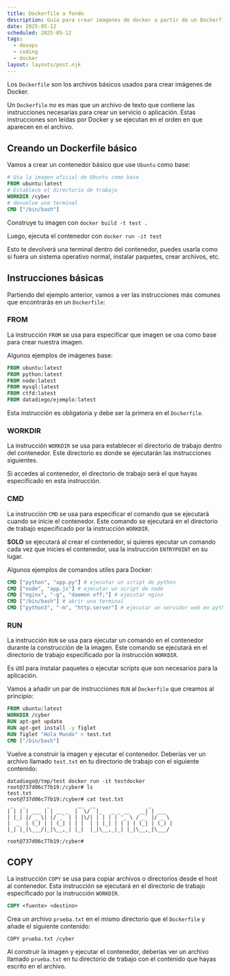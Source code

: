 ```yaml
---
title: Dockerfile a fondo
description: Guia para crear imagenes de docker a partir de un Dockerfile
date: 2025-05-12
scheduled: 2025-05-12
tags:
  - devops
  - coding
  - docker
layout: layouts/post.njk
---
```


Los `Dockerfile` son los archivos básicos usados para crear imágenes de Docker.

Un `Dockerfile` no es mas que un archivo de texto que contiene las instrucciones necesarias para crear un servicio o aplicación. Estas instrucciones son leídas por Docker y se ejecutan en el orden en que aparecen en el archivo.

## Creando un Dockerfile básico

Vamos a crear un contenedor básico que use `Ubuntu` como base:

```Dockerfile
# Usa la imagen oficial de Ubuntu como base
FROM ubuntu:latest
# Establece el directorio de trabajo
WORKDIR /cyber
# devuelve una terminal
CMD ["/bin/bash"]
```

Construye tu imagen con `docker build -t test .`

Luego, ejecuta el contenedor con `docker run -it test`

Esto te devolverá una terminal dentro del contenedor, puedes usarla como si fuera un sistema operativo normal, instalar paquetes, crear archivos, etc.

## Instrucciones básicas

Partiendo del ejemplo anterior, vamos a ver las instrucciones más comunes que encontrarás en un `Dockerfile`:

### FROM

La instrucción `FROM` se usa para especificar que imagen se usa como base para crear nuestra imagen.

Algunos ejemplos de imágenes base:

```Dockerfile
FROM ubuntu:latest
FROM python:latest
FROM node:latest
FROM mysql:latest
FROM ctfd:latest
FROM datadiego/ejemplo:latest
```

Esta instrucción es obligatoria y debe ser la primera en el `Dockerfile`.

### WORKDIR

La instrucción `WORKDIR` se usa para establecer el directorio de trabajo dentro del contenedor. Este directorio es donde se ejecutarán las instrucciones siguientes.

Si accedes al contenedor, el directorio de trabajo será el que hayas especificado en esta instrucción.

### CMD

La instrucción `CMD` se usa para especificar el comando que se ejecutará cuando se inicie el contenedor. Este comando se ejecutará en el directorio de trabajo especificado por la instrucción `WORKDIR`.

**SOLO** se ejecutará al crear el contenedor, si quieres ejecutar un comando cada vez que inicies el contenedor, usa la instrucción `ENTRYPOINT` en su lugar.

Algunos ejemplos de comandos utiles para Docker:

```Dockerfile
CMD ["python", "app.py"] # ejecutar un script de python
CMD ["node", "app.js"] # ejecutar un script de node
CMD ["nginx", "-g", "daemon off;"] # ejecutar nginx
CMD ["/bin/bash"] # abrir una terminal
CMD ["python3", "-m", "http.server"] # ejecutar un servidor web en python
```

### RUN

La instrucción `RUN` se usa para ejecutar un comando en el contenedor durante la construcción de la imagen. Este comando se ejecutará en el directorio de trabajo especificado por la instrucción `WORKDIR`.

Es útil para instalar paquetes o ejecutar scripts que son necesarios para la aplicación.

Vamos a añadir un par de instrucciones `RUN` al `Dockerfile` que creamos al principio:

```Dockerfile
FROM ubuntu:latest
WORKDIR /cyber
RUN apt-get update
RUN apt-get install -y figlet
RUN figlet "Hola Mundo" > test.txt
CMD ["/bin/bash"]
```

Vuelve a construir la imagen y ejecutar el contenedor. Deberías ver un archivo llamado `test.txt` en tu directorio de trabajo con el siguiente contenido:

```
datadiego@/tmp/test docker run -it testdocker
root@737d06c77b19:/cyber# ls
test.txt
root@737d06c77b19:/cyber# cat test.txt 
 _   _       _         __  __                 _       
| | | | ___ | | __ _  |  \/  |_   _ _ __   __| | ___  
| |_| |/ _ \| |/ _` | | |\/| | | | | '_ \ / _` |/ _ \ 
|  _  | (_) | | (_| | | |  | | |_| | | | | (_| | (_) |
|_| |_|\___/|_|\__,_| |_|  |_|\__,_|_| |_|\__,_|\___/ 
                                                      
root@737d06c77b19:/cyber# 
```

## COPY

La instrucción `COPY` se usa para copiar archivos o directorios desde el host al contenedor. Esta instrucción se ejecutará en el directorio de trabajo especificado por la instrucción `WORKDIR`.

```Dockerfile
COPY <fuente> <destino>
```

Crea un archivo `prueba.txt` en el mismo directorio que el `Dockerfile` y añade el siguiente contenido:

```
COPY prueba.txt /cyber
```

Al construir la imagen y ejecutar el contenedor, deberías ver un archivo llamado `prueba.txt` en tu directorio de trabajo con el contenido que hayas escrito en el archivo.

